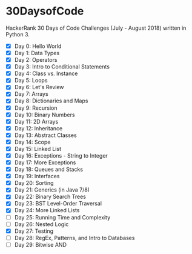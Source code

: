 30DaysofCode
============
HackerRank 30 Days of Code Challenges (July - August 2018) written in Python 3.

- [x] Day 0: Hello World
- [x] Day 1: Data Types
- [x] Day 2: Operators
- [x] Day 3: Intro to Conditional Statements
- [x] Day 4: Class vs. Instance
- [x] Day 5: Loops
- [x] Day 6: Let's Review
- [x] Day 7: Arrays
- [x] Day 8: Dictionaries and Maps
- [x] Day 9: Recursion
- [x] Day 10: Binary Numbers
- [x] Day 11: 2D Arrays
- [x] Day 12: Inheritance
- [x] Day 13: Abstract Classes
- [x] Day 14: Scope
- [x] Day 15: Linked List
- [x] Day 16: Exceptions - String to Integer
- [x] Day 17: More Exceptions
- [x] Day 18: Queues and Stacks
- [x] Day 19: Interfaces
- [x] Day 20: Sorting
- [x] Day 21: Generics (in Java 7/8)
- [x] Day 22: Binary Search Trees
- [x] Day 23: BST Level-Order Traversal
- [x] Day 24: More Linked Lists
- [ ] Day 25: Running Time and Complexity
- [ ] Day 26: Nested Logic
- [x] Day 27: Testing
- [ ] Day 28: RegEx, Patterns, and Intro to Databases
- [ ] Day 29: Bitwise AND
